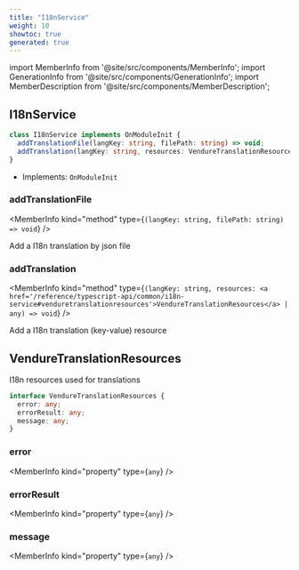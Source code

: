 ```yaml
---
title: "I18nService"
weight: 10
showtoc: true
generated: true
---
```

<!-- This file was generated from the Vendure source. Do not modify. Instead, re-run the "docs:build" script -->
import MemberInfo from '@site/src/components/MemberInfo';
import GenerationInfo from '@site/src/components/GenerationInfo';
import MemberDescription from '@site/src/components/MemberDescription';


## I18nService

<GenerationInfo sourceFile="packages/core/src/i18n/i18n.service.ts" sourceLine="44" packageName="@vendure/core" />



```ts title="Signature"
class I18nService implements OnModuleInit {
  addTranslationFile(langKey: string, filePath: string) => void;
  addTranslation(langKey: string, resources: VendureTranslationResources | any) => void;
}
```
* Implements: <code>OnModuleInit</code>



<div className="members-wrapper">

### addTranslationFile

<MemberInfo kind="method" type={`(langKey: string, filePath: string) => void`}   />

Add a I18n translation by json file
### addTranslation

<MemberInfo kind="method" type={`(langKey: string, resources: <a href='/reference/typescript-api/common/i18n-service#venduretranslationresources'>VendureTranslationResources</a> | any) => void`}   />

Add a I18n translation (key-value) resource


</div>


## VendureTranslationResources

<GenerationInfo sourceFile="packages/core/src/i18n/i18n.service.ts" sourceLine="24" packageName="@vendure/core" />

I18n resources used for translations

```ts title="Signature"
interface VendureTranslationResources {
  error: any;
  errorResult: any;
  message: any;
}
```

<div className="members-wrapper">

### error

<MemberInfo kind="property" type={`any`}   />


### errorResult

<MemberInfo kind="property" type={`any`}   />


### message

<MemberInfo kind="property" type={`any`}   />




</div>
